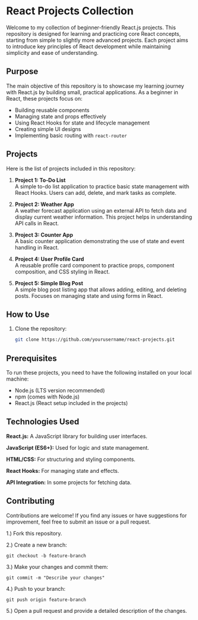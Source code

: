 # React Projects Collection

Welcome to my collection of beginner-friendly React.js projects. This repository is designed for learning and practicing core React concepts, starting from simple to slightly more advanced projects. Each project aims to introduce key principles of React development while maintaining simplicity and ease of understanding.

## Purpose

The main objective of this repository is to showcase my learning journey with React.js by building small, practical applications. As a beginner in React, these projects focus on:

- Building reusable components
- Managing state and props effectively
- Using React Hooks for state and lifecycle management
- Creating simple UI designs
- Implementing basic routing with `react-router`

## Projects

Here is the list of projects included in this repository:

1. **Project 1: To-Do List**  
   A simple to-do list application to practice basic state management with React Hooks. Users can add, delete, and mark tasks as complete.
   
2. **Project 2: Weather App**  
   A weather forecast application using an external API to fetch data and display current weather information. This project helps in understanding API calls in React.
   
3. **Project 3: Counter App**  
   A basic counter application demonstrating the use of state and event handling in React.
   
4. **Project 4: User Profile Card**  
   A reusable profile card component to practice props, component composition, and CSS styling in React.
   
5. **Project 5: Simple Blog Post**  
   A simple blog post listing app that allows adding, editing, and deleting posts. Focuses on managing state and using forms in React.

## How to Use

1. Clone the repository:
   ```bash
   git clone https://github.com/yourusername/react-projects.git

## Prerequisites

To run these projects, you need to have the following installed on your local machine:

- Node.js (LTS version recommended)
- npm (comes with Node.js)
- React.js (React setup included in the projects)

## Technologies Used

**React.js:** A JavaScript library for building user interfaces.

**JavaScript (ES6+):** Used for logic and state management.

**HTML/CSS:** For structuring and styling components.

**React Hooks:** For managing state and effects.

**API Integration:** In some projects for fetching data.

## Contributing

Contributions are welcome! If you find any issues or have suggestions for improvement, feel free to submit an issue or a pull request.

1.) Fork this repository.

2.) Create a new branch:

```
git checkout -b feature-branch

```
3.) Make your changes and commit them:

```
git commit -m "Describe your changes"

```

4.) Push to your branch:

```
git push origin feature-branch

```

5.) Open a pull request and provide a detailed description of the changes.
